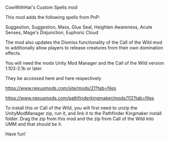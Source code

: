 CowWithHat's Custom Spells mod

This mod adds the following spells from PnP:

Suggestion,
Suggestion, Mass,
Glue Seal,
Heighten Awareness,
Acute Senses,
Mage's Disjunction,
Euphoric Cloud

The mod also updates the Dismiss functionality of the Call of the Wild mod to additionally allow players to release creatures from their own domination effects.

You will need the mods Unity Mod Manager and the Call of the Wild version  1.103-2.1b or later.

They be accessed here and here respectively

https://www.nexusmods.com/site/mods/21?tab=files

https://www.nexusmods.com/pathfinderkingmaker/mods/112?tab=files

To install this or Call of the Wild, you will first need to unzip the UnityModManager zip, run it, and link it to the Pathfinder Kingmaker install folder. Drag the zip from this mod and the zip from Call of the Wild into UMM and that should be it. 

Have fun!
